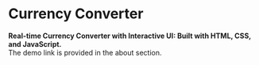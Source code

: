# Currency Converter

**Real-time Currency Converter with Interactive UI: Built with HTML, CSS, and JavaScript.**
<br>
The demo link is provided in the about section.

